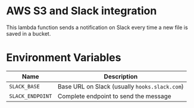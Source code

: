 # AWS S3 and Slack integration
This lambda function sends a notification on Slack every time a new file is saved in a bucket.

# Environment Variables
| Name             | Description                                   |
| ---------------- | --------------------------------------------- |
| `SLACK_BASE`     | Base URL on Slack (usually `hooks.slack.com`) |
| `SLACK_ENDPOINT` | Complete endpoint to send the message         |